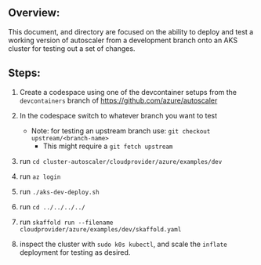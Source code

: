 ## Overview:

This document, and directory are focused on the ability to deploy and test a working version of autoscaler from a development branch onto an AKS cluster for testing out a set of changes.

## Steps:

1. Create a codespace using one of the devcontainer setups from the `devcontainers` branch of https://github.com/azure/autoscaler

2. In the codespace switch to whatever branch you want to test
    - Note: for testing an upstream branch use: `git checkout upstream/<branch-name>`
        - This might require a `git fetch upstream`

5. run `cd cluster-autoscaler/cloudprovider/azure/examples/dev`

6. run `az login`

7. run `./aks-dev-deploy.sh`

8. run `cd ../../../../`

9. run `skaffold run --filename cloudprovider/azure/examples/dev/skaffold.yaml`

10. inspect the cluster with `sudo k0s kubectl`, and scale the `inflate` deployment for testing as desired.
